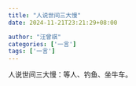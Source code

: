 ```yaml
---
title: "人说世间三大慢"
date: 2024-11-21T23:21:29+08:00

author: "汪曾祺"
categories: ['一言']
tags: ['一言']
---
```


人说世间三大慢：等人、钓鱼、坐牛车。
